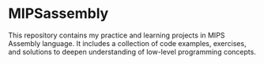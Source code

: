 # MIPSassembly
This repository contains my practice and learning projects in MIPS Assembly language. It includes a collection of code examples, exercises, and solutions to deepen understanding of low-level programming concepts. 
